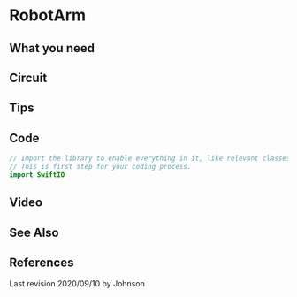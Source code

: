 # RobotArm

## What you need

## Circuit

## Tips

## Code

```swift
// Import the library to enable everything in it, like relevant classes and methods. 
// This is first step for your coding process.
import SwiftIO
```

## Video

## See Also

## References

Last revision 2020/09/10 by Johnson

